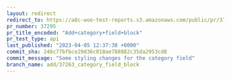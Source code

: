 ```yaml
---
layout: redirect
redirect_to: https://a8c-woo-test-reports.s3.amazonaws.com/public/pr/37295/api/index.html
pr_number: 37295
pr_title_encoded: "Add+category+field+block"
pr_test_type: api
last_published: "2023-04-05 12:37:38 +0000"
commit_sha: 246c77bfbce29d36c018ae788882c35da2953cd8
commit_message: "Some styling changes for the category field"
branch_name: add/37263_category_field_block
---
```

